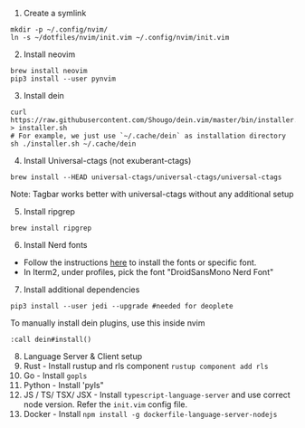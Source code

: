 1. Create a symlink

```
mkdir -p ~/.config/nvim/
ln -s ~/dotfiles/nvim/init.vim ~/.config/nvim/init.vim
```

2. Install neovim
```
brew install neovim
pip3 install --user pynvim
```

3. Install dein
```
curl https://raw.githubusercontent.com/Shougo/dein.vim/master/bin/installer.sh > installer.sh
# For example, we just use `~/.cache/dein` as installation directory
sh ./installer.sh ~/.cache/dein
```

4. Install Universal-ctags (not exuberant-ctags)
```
brew install --HEAD universal-ctags/universal-ctags/universal-ctags
```
Note: Tagbar works better with universal-ctags without any additional setup

5. Install ripgrep
```
brew install ripgrep
```

6. Install Nerd fonts
  - Follow the instructions [here](https://github.com/ryanoasis/nerd-fonts) to install the fonts or specific font.
  - In Iterm2, under profiles, pick the font "DroidSansMono Nerd Font"

7. Install additional dependencies
```
pip3 install --user jedi --upgrade #needed for deoplete
```

To manually install dein plugins, use this inside nvim
```
:call dein#install()
```

8. Language Server & Client setup
  1. Rust - Install rustup and rls component `rustup component add rls`
  2. Go - Install `gopls`
  3. Python - Install 'pyls"
  4. JS / TS/ TSX/ JSX - Install `typescript-language-server` and use correct node version. Refer the `init.vim` config file.
  5. Docker - Install `npm install -g dockerfile-language-server-nodejs`
